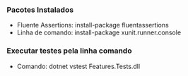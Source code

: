 ### Pacotes Instalados
- Fluente Assertions: install-package fluentassertions
- Linha de comando: install-package xunit.runner.console

### Executar testes pela linha comando
- Comando: dotnet vstest Features.Tests.dll